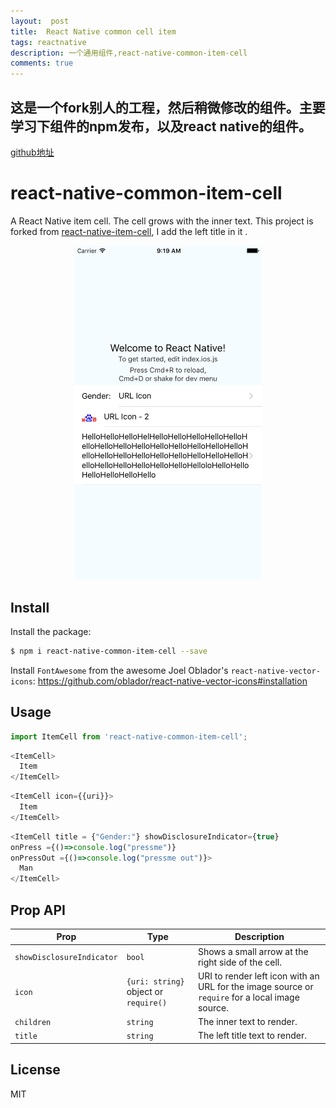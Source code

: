 ```yaml
---
layout:  post
title:  React Native common cell item
tags: reactnative 
description: 一个通用组件,react-native-common-item-cell
comments: true
---
```


## 这是一个fork别人的工程，然后稍微修改的组件。主要学习下组件的npm发布，以及react native的组件。
[github地址](https://github.com/xubing/react-native-common-item-cell/blob/master/README.md)

# react-native-common-item-cell
A React Native  item cell. The cell grows with the inner text.
This project is forked from [react-native-item-cell](https://github.com/APSL/react-native-item-cell), I add the left title in it .

<p align="center">
<img src="https://raw.githubusercontent.com/xubing/react-native-common-item-cell/master/Example/items/screen1.png" alt="ItemCell component screenshot" width="300">
</p>


## Install

Install the package:

```bash
$ npm i react-native-common-item-cell --save
```

Install ``FontAwesome`` from the awesome Joel Oblador's ``react-native-vector-icons``: https://github.com/oblador/react-native-vector-icons#installation

## Usage

```javascript
import ItemCell from 'react-native-common-item-cell';
```

```javascript
<ItemCell>
  Item
</ItemCell>
```

```javascript
<ItemCell icon={{uri}}>
  Item
</ItemCell>
```

```javascript
<ItemCell title = {"Gender:"} showDisclosureIndicator={true}
onPress ={()=>console.log("pressme")}
onPressOut ={()=>console.log("pressme out")}>
  Man
</ItemCell>
```

## Prop API

| Prop | Type | Description |
|------|------|-------------|
|``showDisclosureIndicator`` | ``bool`` | Shows a small arrow at the right side of the cell. |
|``icon`` | ``{uri: string}`` object or ``require()`` | URI to render left icon with an URL for the image source or ``require`` for a local image source. |
|``children`` | ``string`` | The inner text to render. |
|``title`` | ``string`` | The left title text to render. |

## License

MIT
